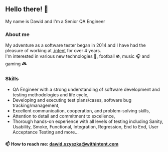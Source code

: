 ## Hello there! 👋
My name is Dawid and I'm a Senior QA Engineer
### About me
My adventure as a software tester began in 2014 and I have had the pleasure of working at [.intent](https://withintent.com/) for over 4 years.  
I'm interested in various new technologies 🦾, football ⚽︎, music 🎧 and gaming 🎮

### Skills
- QA Engineer with a strong understanding of software development and testing methodologies and life cycle,
- Developing and executing test plans/cases, software bug tracking/management,
- Excellent communication, cooperation, and problem-solving skills,
- Attention to detail and commitment to excellence,
- Thorough hands-on experience with all levels of testing including Sanity, Usability, Smoke, Functional, Integration, Regression, End to End, User Acceptance Testing and more...

#### 📫 How to reach me: dawid.szyszka@withintent.com

<!--
**dszyszka/dszyszka** is a ✨ _special_ ✨ repository because its `README.md` (this file) appears on your GitHub profile.

Here are some ideas to get you started:

- 🔭 I’m currently working on ...
- 🌱 I’m currently learning ...
- 👯 I’m looking to collaborate on ...
- 🤔 I’m looking for help with ...
- 💬 Ask me about ...
- 📫 How to reach me: ...
- 😄 Pronouns: ...
- ⚡ Fun fact: ...
-->
